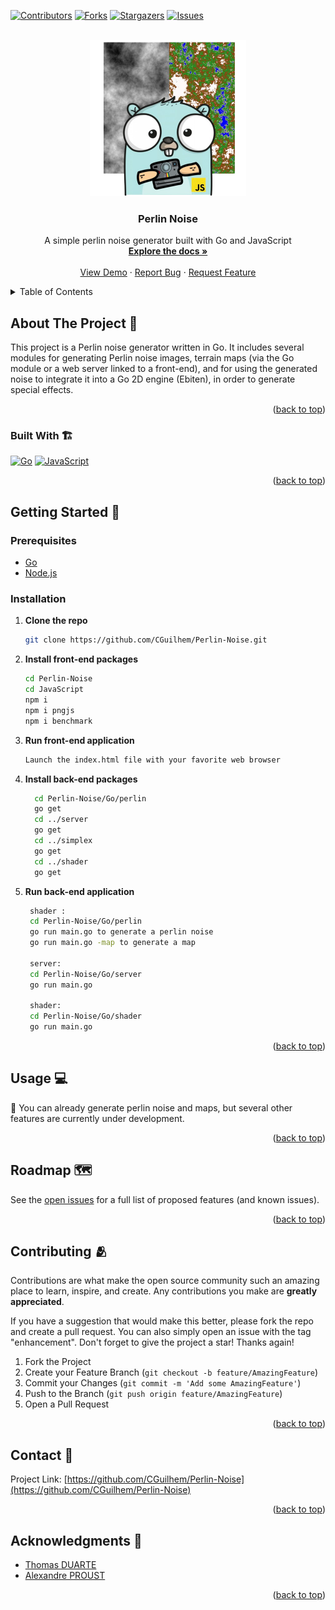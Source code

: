 <a name="readme-top"></a>

[![Contributors][contributors-shield]][contributors-url]
[![Forks][forks-shield]][forks-url]
[![Stargazers][stars-shield]][stars-url]
[![Issues][issues-shield]][issues-url]

<!-- PROJECT LOGO -->
<br />
<div align="center">
  <a href="https://github.com/CGuilhem/Perlin-Noise">
    <img src="images/readme-logo.png" alt="Project logo" width="250" height="250">
  </a>

<h3 align="center">Perlin Noise</h3>

  <p align="center">
    A simple perlin noise generator built with Go and JavaScript
    <br />
    <a href="https://github.com/CGuilhem/Perlin-Noise"><strong>Explore the docs »</strong></a>
    <br />
    <br />
    <a href="https://github.com/CGuilhem/Perlin-Noise">View Demo</a>
    ·
    <a href="https://github.com/CGuilhem/Perlin-Noise/issues">Report Bug</a>
    ·
    <a href="https://github.com/CGuilhem/Perlin-Noise/issues">Request Feature</a>
  </p>
</div>

<!-- TABLE OF CONTENTS -->
<details>
  <summary>Table of Contents</summary>
  <ol>
    <li>
      <a href="#about-the-project">About The Project</a>
      <ul>
        <li><a href="#built-with">Built With</a></li>
      </ul>
    </li>
    <li>
      <a href="#getting-started">Getting Started</a>
      <ul>
        <li><a href="#prerequisites">Prerequisites</a></li>
        <li><a href="#installation">Installation</a></li>
      </ul>
    </li>
    <li><a href="#usage">Usage</a></li>
    <li><a href="#roadmap">Roadmap</a></li>
    <li><a href="#contributing">Contributing</a></li>
    <li><a href="#license">License</a></li>
    <li><a href="#contact">Contact</a></li>
    <li><a href="#acknowledgments">Acknowledgments</a></li>
  </ol>
</details>

<!-- ABOUT THE PROJECT -->

## About The Project 📔

This project is a Perlin noise generator written in Go. It includes several modules for generating Perlin noise images, terrain maps (via the Go module or a web server linked to a front-end), and for using the generated noise to integrate it into a Go 2D engine (Ebiten), in order to generate special effects.

<p align="right">(<a href="#readme-top">back to top</a>)</p>

### Built With 🏗️

[![Go][Go]][Go-url] [![JavaScript][Javascript]][JavaScript-url]

<p align="right">(<a href="#readme-top">back to top</a>)</p>

<!-- GETTING STARTED -->

## Getting Started 🎉

### Prerequisites

- [Go](https://go.dev/dl/)
- [Node.js](https://nodejs.org/en/download)

### Installation

1. **Clone the repo**
   ```sh
   git clone https://github.com/CGuilhem/Perlin-Noise.git
   ```
2. **Install front-end packages**
   ```sh
   cd Perlin-Noise
   cd JavaScript
   npm i
   npm i pngjs
   npm i benchmark
   ```
3. **Run front-end application**
   ```sh
   Launch the index.html file with your favorite web browser
   ```
4. **Install back-end packages**

   ```sh
     cd Perlin-Noise/Go/perlin
     go get
     cd ../server
     go get
     cd ../simplex
     go get
     cd ../shader
     go get
   ```

5. **Run back-end application**

   ```sh
    shader :
    cd Perlin-Noise/Go/perlin
    go run main.go to generate a perlin noise
    go run main.go -map to generate a map

    server:
    cd Perlin-Noise/Go/server
    go run main.go

    shader:
    cd Perlin-Noise/Go/shader
    go run main.go
   ```

<p align="right">(<a href="#readme-top">back to top</a>)</p>

<!-- USAGE EXAMPLES -->

## Usage 💻

🚧 You can already generate perlin noise and maps, but several other features are currently under development.

<p align="right">(<a href="#readme-top">back to top</a>)</p>

<!-- ROADMAP -->

## Roadmap 🗺️

See the [open issues](https://github.com/CGuilhem/Perlin-Noise/issues) for a full list of proposed features (and known issues).

<p align="right">(<a href="#readme-top">back to top</a>)</p>

<!-- CONTRIBUTING -->

## Contributing 🫂

Contributions are what make the open source community such an amazing place to learn, inspire, and create. Any contributions you make are **greatly appreciated**.

If you have a suggestion that would make this better, please fork the repo and create a pull request. You can also simply open an issue with the tag "enhancement".
Don't forget to give the project a star! Thanks again!

1. Fork the Project
2. Create your Feature Branch (`git checkout -b feature/AmazingFeature`)
3. Commit your Changes (`git commit -m 'Add some AmazingFeature'`)
4. Push to the Branch (`git push origin feature/AmazingFeature`)
5. Open a Pull Request

<p align="right">(<a href="#readme-top">back to top</a>)</p>

<!-- LICENSE -->

<!-- CONTACT -->

## Contact 📇

Project Link: [https://github.com/CGuilhem/Perlin-Noise](https://github.com/CGuilhem/Perlin-Noise)

<p align="right">(<a href="#readme-top">back to top</a>)</p>

<!-- ACKNOWLEDGMENTS -->

## Acknowledgments 🙏

- [Thomas DUARTE](https://github.com/ThomasDuarte)
- [Alexandre PROUST](https://github.com/AlexPst-Dev)

<p align="right">(<a href="#readme-top">back to top</a>)</p>

<!-- MARKDOWN LINKS & IMAGES -->
<!-- https://www.markdownguide.org/basic-syntax/#reference-style-links -->

[contributors-shield]: https://img.shields.io/github/contributors/CGuilhem/Perlin-Noise.svg?style=for-the-badge
[contributors-url]: https://github.com/CGuilhem/Perlin-Noise/graphs/contributors
[forks-shield]: https://img.shields.io/github/forks/CGuilhem/Perlin-Noise.svg?style=for-the-badge
[forks-url]: https://github.com/CGuilhem/Perlin-Noise/network/members
[stars-shield]: https://img.shields.io/github/stars/CGuilhem/Perlin-Noise.svg?style=for-the-badge
[stars-url]: https://github.com/CGuilhem/Perlin-Noise/stargazers
[issues-shield]: https://img.shields.io/github/issues/CGuilhem/Perlin-Noise.svg?style=for-the-badge
[issues-url]: https://github.com/CGuilhem/Perlin-Noise/issues
[license-shield]: https://img.shields.io/github/license/CGuilhem/Perlin-Noise.svg?style=for-the-badge
[license-url]: https://github.com/CGuilhem/Perlin-Noise/blob/master/LICENSE.txt
[linkedin-shield]: https://img.shields.io/badge/-LinkedIn-black.svg?style=for-the-badge&logo=linkedin&colorB=555
[Go]: https://img.shields.io/badge/Go-79c7df?style=for-the-badge&logo=go&logoColor=blue
[Go-url]: https://go.dev/
[JavaScript]: https://img.shields.io/badge/JavaScript-ebd94e?style=for-the-badge&logo=javascript&logoColor=black
[JavaScript-url]: https://developer.mozilla.org/fr/docs/Web/JavaScript
